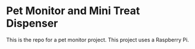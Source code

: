 # Pet Monitor and Mini Treat Dispenser 

This is the repo for a pet monitor project. This project uses a Raspberry Pi. 
